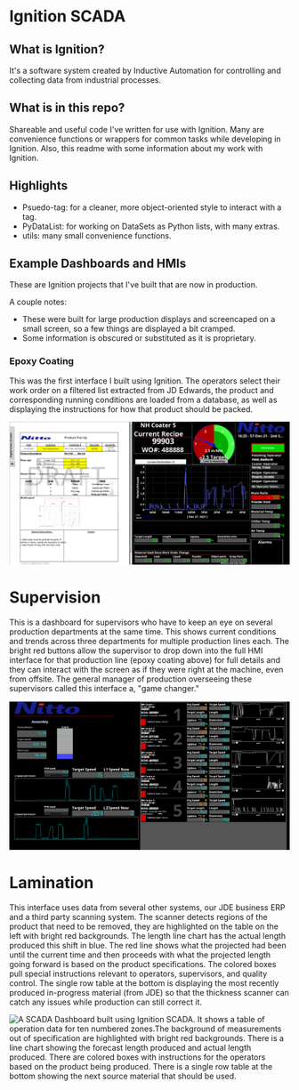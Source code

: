 # Ignition SCADA

## What is Ignition?

It's a software system created by Inductive Automation for controlling and collecting data from industrial processes.

## What is in this repo?

Shareable and useful code I've written for use with Ignition. Many are convenience functions or wrappers for common tasks while developing in Ignition. Also, this readme with some information about my work with Ignition.

## Highlights

* Psuedo-tag: for a cleaner, more object-oriented style to interact with a tag.
* PyDataList: for working on DataSets as Python lists, with many extras.
* utils: many small convenience functions.


## Example Dashboards and HMIs
These are Ignition projects that I've built that are now in production.

A couple notes:
* These were built for large production displays and screencaped on a small screen, so a few things are displayed a bit cramped.
* Some information is obscured or substituted as it is proprietary.

### Epoxy Coating
This was the first interface I built using Ignition. The operators select their work order on a filtered list extracted from JD Edwards, the product and corresponding running conditions are loaded from a database, as well as displaying the instructions for how that product should be packed.

![A SCADA Dashboard built using Ignition SCADA. It shows a PDF of packing instructions, a line graph of operation speed over the last 8 hours, a dial display of target and current machine speed, digital displays of operating conditions and materials used, dropdown selectors for operators to select who is working that shift, and several buttons to change settings.](https://github.com/HelloMorrisMoss/diagrams_and_images/blob/1f0bc073be2f84328438a549169ed380ec133839/dashboards_and_hmi/NH_OEE_01.png)

# Supervision
This is a dashboard for supervisors who have to keep an eye on several production departments at the same time. This shows current conditions and trends across three departments for multiple production lines each. The bright red buttons allow the supervisor to drop down into the full HMI interface for that production line (epoxy coating above) for full details and they can interact with the screen as if they were right at the machine, even from offsite. The general manager of production overseeing these supervisors called this interface a, "game changer."

![A SCADA Dashboard built using Ignition SCADA. It shows small overview of production conditions for different manufacturing lines in different production departments.](https://github.com/HelloMorrisMoss/diagrams_and_images/blob/8e05c2d37090ec8999176fb6266a1bfae534d6eb/dashboards_and_hmi/Supervisors%20dashboard.png)

# Lamination
This interface uses data from several other systems, our JDE business ERP and a third party scanning system. The scanner detects regions of the product that need to be removed, they are highlighted on the table on the left with bright red backgrounds. The length line chart has the actual length produced this shift in blue. The red line shows what the projected had been until the current time and then proceeds with what the projected length going forward is based on the product specifications. The colored boxes pull special instructions relevant to operators, supervisors, and quality control. The single row table at the bottom is displaying the most recently produced in-progress material (from JDE) so that the thickness scanner can catch any issues while production can still correct it.

![A SCADA Dashboard built using Ignition SCADA. It shows a table of operation data for ten numbered zones.The background of measurements out of specification are highlighted with bright red backgrounds. There is a line chart showing the forecast length produced and actual length produced. There are colored boxes with instructions for the operators based on the product being produced. There is a single row table at the bottom showing the next source material that should be used.](https://github.com/HelloMorrisMoss/diagrams_and_images/blob/d86e2f89666a6a53d62333b37cff26f73ab23664/dashboards_and_hmi/Lam%20Dashboard.png)
